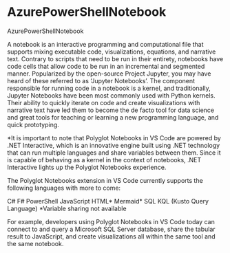# AzurePowerShellNotebook
AzurePowerShellNotebook

A notebook is an interactive programming and computational file that supports mixing executable code, visualizations, equations, and narrative text. Contrary to scripts that need to be run in their entirety, notebooks have code cells that allow code to be run in an incremental and segmented manner. Popularized by the open-source Project Jupyter, you may have heard of these referred to as ‘Jupyter Notebooks’. The component responsible for running code in a notebook is a kernel, and traditionally, Jupyter Notebooks have been most commonly used with Python kernels. Their ability to quickly iterate on code and create visualizations with narrative text have led them to become the de facto tool for data science and great tools for teaching or learning a new programming language, and quick prototyping.

*It is important to note that Polyglot Notebooks in VS Code are powered by .NET Interactive, which is an innovative engine built using .NET technology that can run multiple languages and share variables between them. Since it is capable of behaving as a kernel in the context of notebooks, .NET Interactive lights up the Polyglot Notebooks experience.

The Polyglot Notebooks extension in VS Code currently supports the following languages with more to come:

C#
F#
PowerShell
JavaScript
HTML*
Mermaid*
SQL
KQL (Kusto Query Language)
*Variable sharing not available

For example, developers using Polyglot Notebooks in VS Code today can connect to and query a Microsoft SQL Server database, share the tabular result to JavaScript, and create visualizations all within the same tool and the same notebook.